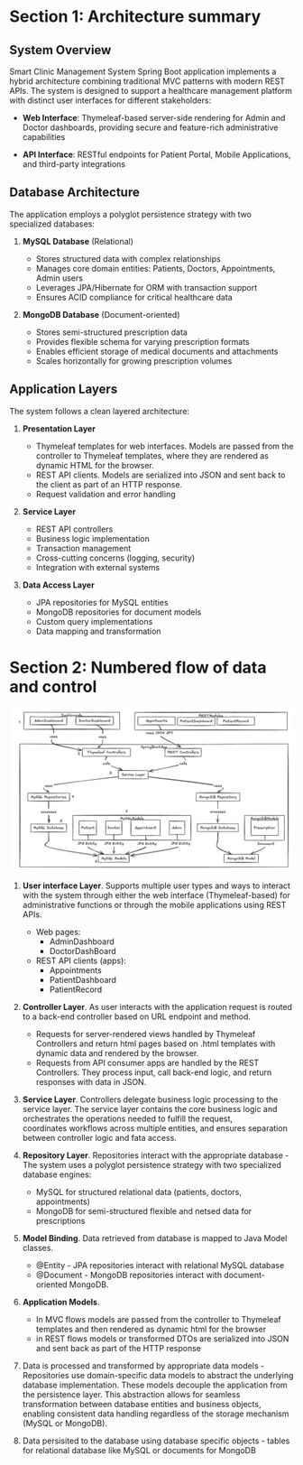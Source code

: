 # Section 1: Architecture summary

## System Overview

Smart Clinic Management System Spring Boot application implements a hybrid architecture combining traditional MVC patterns with modern REST APIs. The system is designed to support a healthcare management platform with distinct user interfaces for different stakeholders:

- **Web Interface**: Thymeleaf-based server-side rendering for Admin and Doctor dashboards, providing secure and feature-rich administrative capabilities

- **API Interface**: RESTful endpoints for Patient Portal, Mobile Applications, and third-party integrations

## Database Architecture

The application employs a polyglot persistence strategy with two specialized databases:

1. **MySQL Database** (Relational)
   - Stores structured data with complex relationships
   - Manages core domain entities: Patients, Doctors, Appointments, Admin users
   - Leverages JPA/Hibernate for ORM with transaction support
   - Ensures ACID compliance for critical healthcare data

2. **MongoDB Database** (Document-oriented)
   - Stores semi-structured prescription data
   - Provides flexible schema for varying prescription formats
   - Enables efficient storage of medical documents and attachments
   - Scales horizontally for growing prescription volumes

## Application Layers

The system follows a clean layered architecture:

1. **Presentation Layer**
   - Thymeleaf templates for web interfaces. Models are passed from the controller to Thymeleaf templates, where they are rendered as dynamic HTML for the browser.
   - REST API clients. Models are serialized into JSON and sent back to the client as part of an HTTP response.
   - Request validation and error handling

2. **Service Layer**
   - REST API controllers
   - Business logic implementation
   - Transaction management
   - Cross-cutting concerns (logging, security)
   - Integration with external systems

3. **Data Access Layer**
   - JPA repositories for MySQL entities
   - MongoDB repositories for document models
   - Custom query implementations
   - Data mapping and transformation


# Section 2: Numbered flow of data and control

![architecture-diagram](architecture-diagram.png)

1. **User interface Layer**. 
   Supports multiple user types and ways to interact with the system through either the web interface (Thymeleaf-based) 
   for administrative functions or through the mobile applications using REST APIs.
   - Web pages:
     - AdminDashboard
     - DoctorDashBoard
   - REST API clients (apps):
     - Appointments
     - PatientDashboard
     - PatientRecord
   
2. **Controller Layer**. 
   As user interacts with the application request is routed to a back-end controller based on URL endpoint and method. 
   - Requests for server-rendered views handled by Thymeleaf Controllers and return html pages based on .html templates with dynamic data and rendered by the browser.
   - Requests from API consumer apps are handled by the REST Controllers. They process input, call back-end logic, and return responses with data in JSON.

3. **Service Layer**. 
   Controllers delegate business logic processing to the service layer. 
   The service layer contains the core business logic and orchestrates the operations needed to fulfill the request,  
   coordinates workflows across multiple entities, and ensures separation between controller logic and fata access.

4. **Repository Layer**. 
   Repositories interact with the appropriate database - The system uses a polyglot persistence strategy with two 
   specialized database engines:
    - MySQL for structured relational data (patients, doctors, appointments)
    - MongoDB for semi-structured flexible and netsed data for prescriptions

6. **Model Binding**. Data retrieved from database is mapped to Java Model classes.
   - @Entity - JPA repositories interact with relational MySQL database
   - @Document - MongoDB repositories interact with document-oriented MongoDB.


7. **Application Models**. 
   - In MVC flows models are passed from the controller to Thymeleaf templates and then rendered as dynamic html for the browser
   - in REST flows models or transformed DTOs are serialized into JSON and sent back as part of the HTTP response

11. Data is processed and transformed by appropriate data models - Repositories use domain-specific data models to abstract the underlying database implementation. These models decouple the application from the persistence layer. This abstraction allows for seamless transformation between database entities and business objects, enabling consistent data handling regardless of the storage mechanism (MySQL or MongoDB).

7. Data persisited to the database using database specific objects - tables for relational database like MySQL or documents for MongoDB

